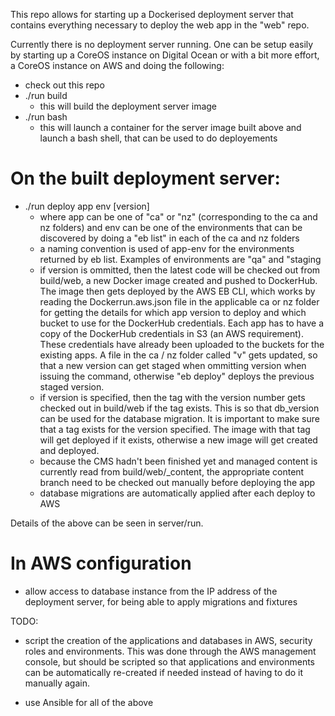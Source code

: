 This repo allows for starting up a Dockerised deployment server that contains everything necessary to deploy the web app in the "web" repo.

Currently there is no deployment server running.  One can be setup easily by starting up a CoreOS instance on Digital Ocean or with a bit more effort, a CoreOS instance on AWS and doing the following:

* check out this repo
* ./run build 
	- this will build the deployment server image
* ./run bash
	- this will launch a container for the server image built above and launch a bash shell, that can be used to do deployements

# On the built deployment server:

* ./run deploy app env [version]
	-  where app can be one of "ca" or "nz" (corresponding to the ca and nz folders) and env can be one of the environments that can be discovered by doing a "eb list" in each of the ca and nz folders
	- a naming convention is used of app-env for the environments returned by eb list. Examples of environments are "qa" and "staging
	- if version is ommitted, then the latest code will be checked out from build/web, a new Docker image created and pushed to DockerHub.  The image then gets deployed by the AWS EB CLI, which works by reading the Dockerrun.aws.json file in the applicable ca or nz folder for getting the details for which app version to deploy and which bucket to use for the DockerHub credentials.  Each app has to have a copy of the DockerHub credentials in S3 (an AWS requirement).  These credentials have already been uploaded to the buckets for the existing apps.  A file in the ca / nz folder called "v" gets updated, so that a new version can get staged when ommitting version when issuing the command, otherwise "eb deploy" deploys the previous staged version.
	- if version is specified, then the tag with the version number gets checked out in build/web if the tag exists.  This is so that db_version can be used for the database migration.  It is important to make sure that a tag exists for the version specified.  The image with that tag will get deployed if it exists, otherwise a new image will get created and deployed.
	- because the CMS hadn't been finished yet and managed content is currently read from build/web/_content, the appropriate content branch need to be checked out manually before deploying the app
	- database migrations are automatically applied after each deploy to AWS

Details of the above can be seen in server/run.

# In AWS configuration

* allow access to database instance from the IP address of the deployment server, for being able to apply migrations and fixtures

TODO:

* script the creation of the applications and databases in AWS, security roles and environments.  This was done through the AWS management console, but should be scripted so that applications and environments can be automatically re-created if needed instead of having to do it manually again.

* use Ansible for all of the above

